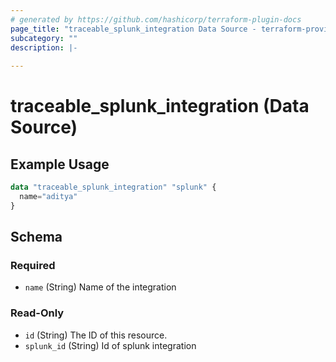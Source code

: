 ```yaml
---
# generated by https://github.com/hashicorp/terraform-plugin-docs
page_title: "traceable_splunk_integration Data Source - terraform-provider-traceable"
subcategory: ""
description: |-
  
---
```


# traceable_splunk_integration (Data Source)

## Example Usage

```terraform
data "traceable_splunk_integration" "splunk" {
  name="aditya"
}
```



<!-- schema generated by tfplugindocs -->
## Schema

### Required

- `name` (String) Name of the integration

### Read-Only

- `id` (String) The ID of this resource.
- `splunk_id` (String) Id of splunk integration
